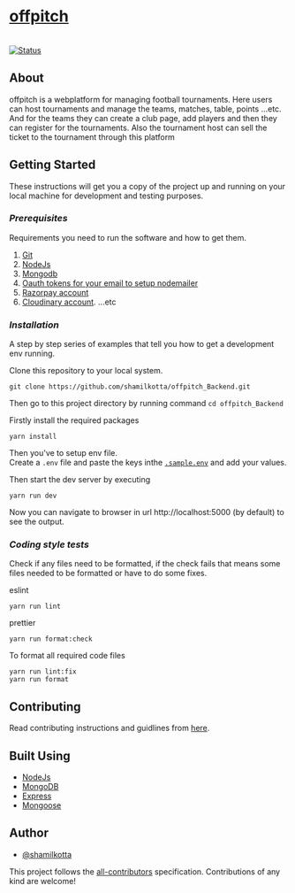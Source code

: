 <a href="https://github.com/shamilkotta/offpitch_Backend"><h1><b>offpitch</b></h1></a>
<br>
<a href="https://github.com/shamilkotta/offpitch_Backend">
<img src="https://img.shields.io/badge/status-active-success.svg" alt="Status">
</a>

## **About**

offpitch is a webplatform for managing football tournaments. Here users can host tournaments and manage the teams, matches, table, points ...etc. And for the teams they can create a club page, add players and then they can register for the tournaments. Also the tournament host can sell the ticket to the tournament through this platform

<!-- ![image](https://user-images.githubusercontent.com/64640025/211061221-cdd72a97-87b0-4ae9-a66e-310be5d07250.png) -->

## **Getting Started**

These instructions will get you a copy of the project up and running on your local machine for development and testing purposes.

### _Prerequisites_

Requirements you need to run the software and how to get them.

1. [Git](https://git-scm.com/downloads)
2. [NodeJs](https://nodejs.org/en/download)
3. [Mongodb](https://www.mongodb.com/docs/manual/tutorial/getting-started/)
4. [Oauth tokens for your email to setup nodemailer](https://www.freecodecamp.org/news/use-nodemailer-to-send-emails-from-your-node-js-server/)
5. [Razorpay account](https://dashboard.razorpay.com/signup)
6. [Cloudinary account](https://cloudinary.com/users/register_free).
   ...etc

### _Installation_

A step by step series of examples that tell you how to get a development env running.

Clone this repository to your local system.

```
git clone https://github.com/shamilkotta/offpitch_Backend.git
```

Then go to this project directory by running command `cd offpitch_Backend`

Firstly install the required packages

```
yarn install
```

Then you've to setup env file. <br>
Create a `.env` file and paste the keys inthe [`.sample.env`](/.sample.env) and add your values.

Then start the dev server by executing

```
yarn run dev
```

Now you can navigate to browser in url http://localhost:5000 (by default) to see the output.

### _Coding style tests_

Check if any files need to be formatted, if the check fails that means some files needed to be formatted or have to do some fixes.

eslint

```
yarn run lint
```

prettier

```
yarn run format:check
```

To format all required code files

```
yarn run lint:fix
yarn run format
```

## **Contributing**

Read contributing instructions and guidlines from [here](/CONTRIBUTING.md).

## **Built Using**

- [NodeJs](https://nodejs.org/en/)
- [MongoDB](https://www.mongodb.com/)
- [Express](http://expressjs.com/en/starter/installing.html)
- [Mongoose](https://mongoosejs.com/)

## **Author**

- [@shamilkotta](https://github.com/shamilkotta)

This project follows the [all-contributors](https://github.com/all-contributors/all-contributors) specification. Contributions of any kind are welcome!
